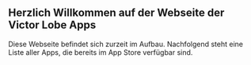 ## Herzlich Willkommen auf der Webseite der Victor Lobe Apps

Diese Webseite befindet sich zurzeit im Aufbau. Nachfolgend steht eine Liste aller Apps, die bereits im App Store verfügbar sind.
